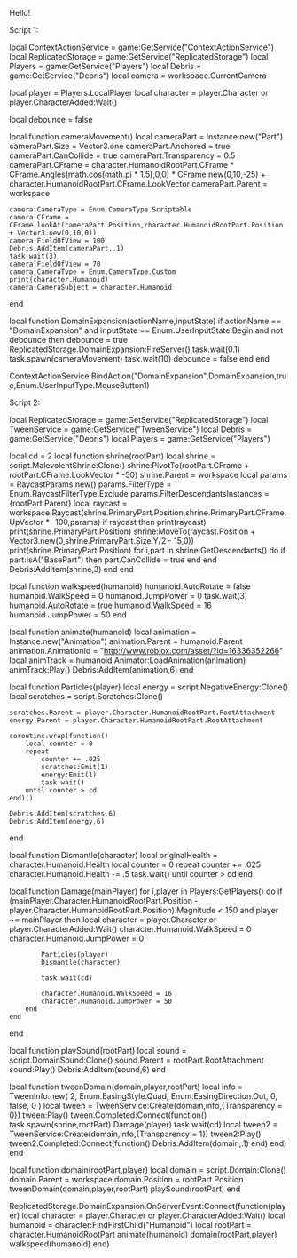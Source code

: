 Hello!

Script 1:

local ContextActionService = game:GetService("ContextActionService")
local ReplicatedStorage = game:GetService("ReplicatedStorage")
local Players = game:GetService("Players")
local Debris = game:GetService("Debris")
local camera = workspace.CurrentCamera

local player = Players.LocalPlayer
local character = player.Character or player.CharacterAdded:Wait()

local debounce = false

local function cameraMovement()
	local cameraPart = Instance.new("Part")
	cameraPart.Size = Vector3.one
	cameraPart.Anchored = true
	cameraPart.CanCollide = true
	cameraPart.Transparency = 0.5
	cameraPart.CFrame = character.HumanoidRootPart.CFrame * CFrame.Angles(math.cos(math.pi * 1.5),0,0) * CFrame.new(0,10,-25) + character.HumanoidRootPart.CFrame.LookVector
	cameraPart.Parent = workspace
	
	camera.CameraType = Enum.CameraType.Scriptable
	camera.CFrame = CFrame.lookAt(cameraPart.Position,character.HumanoidRootPart.Position + Vector3.new(0,10,0))
	camera.FieldOfView = 100
	Debris:AddItem(cameraPart,.1)
	task.wait(3)
	camera.FieldOfView = 70
	camera.CameraType = Enum.CameraType.Custom
	print(character.Humanoid)
	camera.CameraSubject = character.Humanoid
end

local function DomainExpansion(actionName,inputState)
	if actionName == "DomainExpansion" and inputState == Enum.UserInputState.Begin and not debounce then
		debounce = true
		ReplicatedStorage.DomainExpansion:FireServer()
		task.wait(0.1)
		task.spawn(cameraMovement)
		task.wait(10)
		debounce = false
	end
end

ContextActionService:BindAction("DomainExpansion",DomainExpansion,true,Enum.UserInputType.MouseButton1)

Script 2:

local ReplicatedStorage = game:GetService("ReplicatedStorage")
local TweenService = game:GetService("TweenService")
local Debris = game:GetService("Debris")
local Players = game:GetService("Players")

local cd = 2
local function shrine(rootPart)
	local shrine = script.MalevolentShrine:Clone()
	shrine:PivotTo(rootPart.CFrame + rootPart.CFrame.LookVector * -50)
	shrine.Parent = workspace
	local params = RaycastParams.new()
	params.FilterType = Enum.RaycastFilterType.Exclude
	params.FilterDescendantsInstances = {rootPart.Parent}
	local raycast = workspace:Raycast(shrine.PrimaryPart.Position,shrine.PrimaryPart.CFrame.UpVector * -100,params)
	if raycast then
		print(raycast)
		print(shrine.PrimaryPart.Position)
		shrine:MoveTo(raycast.Position + Vector3.new(0,shrine.PrimaryPart.Size.Y/2 - 15,0))
		print(shrine.PrimaryPart.Position)
		for i,part in shrine:GetDescendants() do
			if part:IsA("BasePart") then
				part.CanCollide = true
			end
		end
		Debris:AddItem(shrine,3)
	end
end

local function walkspeed(humanoid)
	humanoid.AutoRotate = false
	humanoid.WalkSpeed = 0
	humanoid.JumpPower = 0
	task.wait(3)
	humanoid.AutoRotate = true
	humanoid.WalkSpeed = 16
	humanoid.JumpPower = 50
end

local function animate(humanoid)
	local animation = Instance.new("Animation")
	animation.Parent = humanoid.Parent
	animation.AnimationId = "http://www.roblox.com/asset/?id=16336352266"
	local animTrack = humanoid.Animator:LoadAnimation(animation)
	animTrack:Play()
	Debris:AddItem(animation,6)
end

local function Particles(player)
	local energy = script.NegativeEnergy:Clone()
	local scratches = script.Scratches:Clone()
	
	scratches.Parent = player.Character.HumanoidRootPart.RootAttachment
	energy.Parent = player.Character.HumanoidRootPart.RootAttachment
	
	coroutine.wrap(function()
		local counter = 0
		repeat
			counter += .025
			scratches:Emit(1)
			energy:Emit(1)
			task.wait()
		until counter > cd
	end)()
	
	Debris:AddItem(scratches,6)
	Debris:AddItem(energy,6)
end

local function Dismantle(character)
	local originalHealth = character.Humanoid.Health
	local counter = 0
	repeat
		counter += .025
		character.Humanoid.Health -= .5
		task.wait()
	until counter > cd
end

local function Damage(mainPlayer)
	for i,player in Players:GetPlayers() do
		if (mainPlayer.Character.HumanoidRootPart.Position - player.Character.HumanoidRootPart.Position).Magnitude < 150 and player ~= mainPlayer then
			local character = player.Character or player.CharacterAdded:Wait()
			character.Humanoid.WalkSpeed = 0
			character.Humanoid.JumpPower = 0
			
			Particles(player)
			Dismantle(character)
			
			task.wait(cd)
			
			character.Humanoid.WalkSpeed = 16
			character.Humanoid.JumpPower = 50
		end
	end
end

local function playSound(rootPart)
	local sound = script.DomainSound:Clone()
	sound.Parent = rootPart.RootAttachment
	sound:Play()
	Debris:AddItem(sound,6)
end

local function tweenDomain(domain,player,rootPart)
	local info = TweenInfo.new(
		2,
		Enum.EasingStyle.Quad,
		Enum.EasingDirection.Out,
		0,
		false,
		0
	)
	local tween = TweenService:Create(domain,info,{Transparency = 0})
	tween:Play()
	tween.Completed:Connect(function()
		task.spawn(shrine,rootPart)
		Damage(player)
		task.wait(cd)
		local tween2 = TweenService:Create(domain,info,{Transparency = 1})
		tween2:Play()
		tween2.Completed:Connect(function()
			Debris:AddItem(domain,.1)
		end)
	end)
end

local function domain(rootPart,player)
	local domain = script.Domain:Clone()
	domain.Parent = workspace
	domain.Position = rootPart.Position
	tweenDomain(domain,player,rootPart)
	playSound(rootPart)
end

ReplicatedStorage.DomainExpansion.OnServerEvent:Connect(function(player)
	local character = player.Character or player.CharacterAdded:Wait()
	local humanoid = character:FindFirstChild("Humanoid")
	local rootPart = character.HumanoidRootPart
	animate(humanoid)
	domain(rootPart,player)
	walkspeed(humanoid)
end)